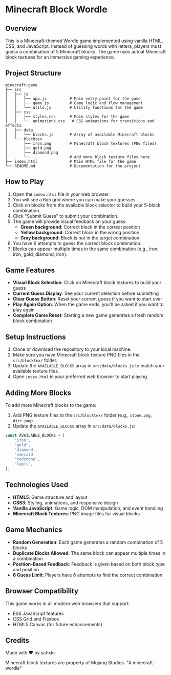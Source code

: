 # Minecraft Block Wordle

## Overview
This is a Minecraft-themed Wordle game implemented using vanilla HTML, CSS, and JavaScript. Instead of guessing words with letters, players must guess a combination of 5 Minecraft blocks. The game uses actual Minecraft block textures for an immersive gaming experience.

## Project Structure
```
minecraft-game
├── src
│   ├── js
│   │   ├── app.js          # Main entry point for the game
│   │   ├── game.js         # Game logic and flow management
│   │   └── utils.js        # Utility functions for the game
│   ├── css
│   │   ├── styles.css      # Main styles for the game
│   │   └── animations.css   # CSS animations for transitions and effects
│   ├── data
│   │   └── blocks.js       # Array of available Minecraft blocks
│   └── blocktex
│       ├── iron.png        # Minecraft block textures (PNG files)
│       ├── gold.png
│       ├── diamond.png
│       └── ...             # Add more block texture files here
├── index.html              # Main HTML file for the game
└── README.md               # Documentation for the project
```

## How to Play
1. Open the `index.html` file in your web browser.
2. You will see a 6x5 grid where you can make your guesses.
3. Click on blocks from the available block selector to build your 5-block combination.
4. Click "Submit Guess" to submit your combination.
5. The game will provide visual feedback on your guess:
   - **Green background**: Correct block in the correct position
   - **Yellow background**: Correct block in the wrong position  
   - **Gray background**: Block is not in the target combination
6. You have 6 attempts to guess the correct block combination.
7. Blocks can appear multiple times in the same combination (e.g., iron, iron, gold, diamond, iron).

## Game Features
- **Visual Block Selection**: Click on Minecraft block textures to build your guess
- **Current Guess Display**: See your current selection before submitting
- **Clear Guess Button**: Reset your current guess if you want to start over
- **Play Again Option**: When the game ends, you'll be asked if you want to play again
- **Complete Game Reset**: Starting a new game generates a fresh random block combination

## Setup Instructions
1. Clone or download the repository to your local machine.
2. Make sure you have Minecraft block texture PNG files in the `src/blocktex/` folder.
3. Update the `AVAILABLE_BLOCKS` array in `src/data/blocks.js` to match your available texture files.
4. Open `index.html` in your preferred web browser to start playing.

## Adding More Blocks
To add more Minecraft blocks to the game:
1. Add PNG texture files to the `src/blocktex/` folder (e.g., `stone.png`, `dirt.png`)
2. Update the `AVAILABLE_BLOCKS` array in `src/data/blocks.js`:
```javascript
const AVAILABLE_BLOCKS = [
    'iron',
    'gold',
    'diamond',
    'emerald',
    'redstone',
    'lapis',
];
```

## Technologies Used
- **HTML5**: Game structure and layout
- **CSS3**: Styling, animations, and responsive design
- **Vanilla JavaScript**: Game logic, DOM manipulation, and event handling
- **Minecraft Block Textures**: PNG image files for visual blocks

## Game Mechanics
- **Random Generation**: Each game generates a random combination of 5 blocks
- **Duplicate Blocks Allowed**: The same block can appear multiple times in a combination
- **Position-Based Feedback**: Feedback is given based on both block type and position
- **6 Guess Limit**: Players have 6 attempts to find the correct combination

## Browser Compatibility
This game works in all modern web browsers that support:
- ES6 JavaScript features
- CSS Grid and Flexbox
- HTML5 Canvas (for future enhancements)

## Credits
Made with ❤️ by schxkii

Minecraft block textures are property of Mojang Studios.
"# minecraft-wordle" 
